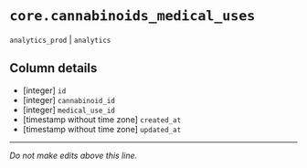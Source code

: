 # `core.cannabinoids_medical_uses`
`analytics_prod` | `analytics`

## Column details
* [integer]   `id`
* [integer]   `cannabinoid_id`
* [integer]   `medical_use_id`
* [timestamp without time zone] `created_at`
* [timestamp without time zone] `updated_at`

-------------------------------------------------------------------------------
*Do not make edits above this line.*
